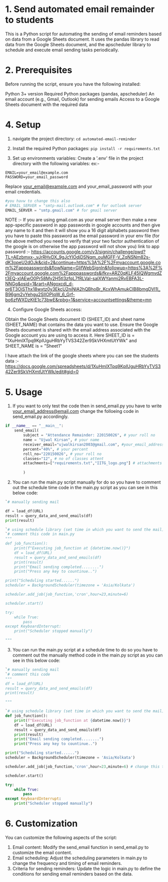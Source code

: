 # 1. Send automated email remainder to students

This is a Python script for automating the sending of email reminders based on data from a Google Sheets document. It uses the pandas library to read data from the Google Sheets document, and the apscheduler library to schedule and execute email sending tasks periodically.

# 2. Prerequisites

Before running the script, ensure you have the following installed:

Python 3+ version
Required Python packages (pandas, apscheduler)
An email account (e.g., Gmail, Outlook) for sending emails
Access to a Google Sheets document with the required data

# 4. Setup

1. navigate the project directory:
`cd automated-email-reminder`

2. Install the required Python packages:
`pip install -r requirements.txt`

3. Set up environments variables:
Create a '.env' file in the project directory with the following variables:
ex:-
```.env
EMAIL=your_email@example.com
PASSWORD=your_email_password
```
Replace your_email@example.com and your_email_password
with your email credentials.
```python
#you havw to change this also
# EMAIL_SERVER = "smtp-mail.outlook.com" # for outlook server
EMAIL_SERVER = "smtp.gmail.com" # for gmail server
```
NOTE :- If you are using gmail.com as your email server then make a new app-specific password in app passwords in google accounts and then give any name to it and then it will show you a 16 digit alphabets password then you have to paste this password as the email password in your env file
(for the above method you need to verify that your two factor authentication of the google is on otherwise the app password will not show you)
link to app password :- https://accounts.google.com/v3/signin/challenge/pwd?TL=AEzbmxx-_vJrRHvDX_9gJcYIOdjDSNqm_ouMGFF-V_ZqNSNm82s-dK3opeU2dOJk&cid=2&continue=https%3A%2F%2Fmyaccount.google.com%2Fapppasswords&flowName=GlifWebSignIn&followup=https%3A%2F%2Fmyaccount.google.com%2Fapppasswords&ifkv=ARZ0qKLF45IQWgmvdZt3EQ-xIAEwO0Pr58My2H5tl3zfqL7fRLVal-salXWYanmi2RvEBFA3L-NNGg&osid=1&rart=ANgoxcdi_d-pr6T3OiSThx18wxtz0y3EkcU2niNlA2hQBhoBr_KcxWhAmukCIB8bmgDVI1l_B96gm2vYehgu2SIIOPIqW_6_Grf-bo6zfWXDzKtE1c73bwE&rpbg=1&service=accountsettings&theme=mn

4. Configure Google Sheets access:

Obtain the Google Sheets document ID (SHEET_ID) and sheet name (SHEET_NAME) that contains the data you want to use.
Ensure the Google Sheets document is shared with the email address associated with the Google account you are using to access it.
Here SHEET_ID is = "1XuHmlXTpq9KpIUguHRbYyTVS342Zer9SkVHXmtUtYWk"
and SHEET_NAME is = "Sheet1"

I have attach the link of the google sheets where you can see the students data :-
https://docs.google.com/spreadsheets/d/1XuHmlXTpq9KpIUguHRbYyTVS342Zer9SkVHXmtUtYWk/edit#gid=0

# 5. Usage

1. If you want to only test the code then in send_email.py you have to write your_email_address@email.com
change the folloeing code in send_email.py accordingly.
```python
if __name__ == "__main__":
    send_email(
        subject = "Attendance Remainder: 220150026", # your roll no
        name = "Ujwal Kirsan", # your name
        receiver_email="ujwalkirsan2003@gmail.com", #your_email_address@email.com
        percent="40%", # your percent
        roll_no="220150026", # your roll no
        classes="12", # no of classes attent
        attachments=["requirements.txt","IITG_logo.png"] # attachments
        
        )  
```
2. You can run the main.py script manually for do so you have to comment out the schedule time code in the main.py script as you can see in this below code:
```python
`# manually sending mail

df = load_df(URL)
result = query_data_and_send_emails(df)
print(result)

`# using schedule library (set time in which you want to send the mail)
`# comment this code in main.py
"""
def job_function():
    print(f"Executing job_function at {datetime.now()}")
    df = load_df(URL)
    result = query_data_and_send_emails(df)
    print(result)
    print("Email sending completed........")
    print("Press any key to countinue..")

print("Scheduling started......")
scheduler = BackgroundScheduler(timezone = 'Asia/Kolkata')

scheduler.add_job(job_function,'cron',hour=23,minute=6)

scheduler.start()

try:
    while True:
        pass
except KeyboardInterrupt:
    print("Scheduler stopped manually")    

"""
```

3. You can run the main.py script at a schedule time to do so you have to comment out the manually method code in the main.py script as you can see in this below code:
```python
`# manually sending mail
`# comment this code
"""
df = load_df(URL)
result = query_data_and_send_emails(df)
print(result)

"""

`# using schedule library (set time in which you want to send the mail)
def job_function():
    print(f"Executing job_function at {datetime.now()}")
    df = load_df(URL)
    result = query_data_and_send_emails(df)
    print(result)
    print("Email sending completed........")
    print("Press any key to countinue..")

print("Scheduling started......")
scheduler = BackgroundScheduler(timezone = 'Asia/Kolkata')

scheduler.add_job(job_function,'cron',hour=23,minute=6) # change this time for your scheduling

scheduler.start()

try:
    while True:
        pass
except KeyboardInterrupt:
    print("Scheduler stopped manually")    

```
# 6. Customization

You can customize the following aspects of the script:

1. Email content: Modify the send_email function in send_email.py to customize the email content.
2. Email scheduling: Adjust the scheduling parameters in main.py to change the frequency and timing of email reminders.
3. Criteria for sending reminders: Update the logic in main.py to define the conditions for sending email reminders based on the data.
